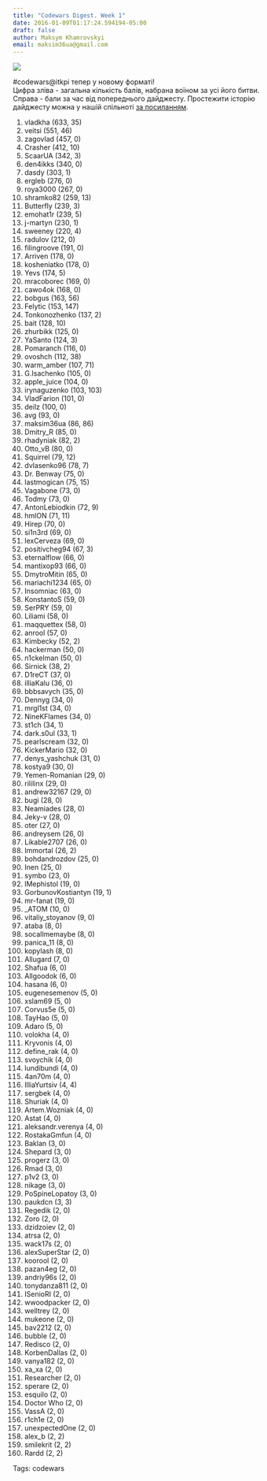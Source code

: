 ```yaml
---
title: "Codewars Digest. Week 1"
date: 2016-01-09T01:17:24.594194-05:00
draft: false
author: Maksym Khamrovskyi
email: maksim36ua@gmail.com
---
```


<div class="image-wrapper">
    <img src="/images/2016/01/1452320208_e535a1b19414486583d676c2c39ae47f.jpg" class="post-image full-img">
</div>

#codewars@itkpi тепер у новому форматі!
 <br> 
Цифра зліва - загальна кількість балів, набрана воїном за усі його битви. Справа - бали за час від попереднього дайджесту. Простежити історію дайджесту можна у нашій спільноті <a href="https://vk.com/itkpi/codewars"> за посиланням</a>. 

1.  vladkha  (633, 35)
2.  veitsi  (551, 46)
3.  zagovlad  (457, 0)
4.  Crasher  (412, 10)
5.  ScaarUA  (342, 3)
6.  den4ikks  (340, 0)
7.  dasdy  (303, 1)
8.  ergleb  (276, 0)
9.  roya3000  (267, 0)
10.  shramko82  (259, 13)
11.  Butterfly  (239, 3)
12.  emohat1r  (239, 5)
13.  j-martyn  (230, 1)
14.  sweeney  (220, 4)
15.  radulov  (212, 0)
16.  filingroove  (191, 0)
17.  Arriven  (178, 0)
18.  kosheniatko  (178, 0)
19.  Yevs  (174, 5)
20.  mracoborec  (169, 0)
21.  cawo4ok  (168, 0)
22.  bobgus  (163, 56)
23.  Felytic  (153, 147)
24.  Tonkonozhenko  (137, 2)
25.  bait  (128, 10)
26.  zhurbikk  (125, 0)
27.  YaSanto  (124, 3)
28.  Pomaranch  (116, 0)
29.  ovoshch  (112, 38)
30.  warm_amber  (107, 71)
31.  G.Isachenko  (105, 0)
32.  apple_juice  (104, 0)
33.  irynaguzenko  (103, 103)
34.  VladFarion  (101, 0)
35.  deilz  (100, 0)
36.  avg  (93, 0)
37.  maksim36ua  (86, 86)
38.  Dmitry_R  (85, 0)
39.  rhadyniak  (82, 2)
40.  Otto_vB  (80, 0)
41.  Squirrel  (79, 12)
42.  dvlasenko96  (78, 7)
43.  Dr. Benway  (75, 0)
44.  lastmogican  (75, 15)
45.  Vagabone  (73, 0)
46.  Todmy  (73, 0)
47.  AntonLebiodkin  (72, 9)
48.  hmlON  (71, 11)
49.  Hirep  (70, 0)
50.  si1n3rd  (69, 0)
51.  lexCerveza  (69, 0)
52.  positivcheg94  (67, 3)
53.  eternalflow  (66, 0)
54.  mantixop93  (66, 0)
55.  DmytroMitin  (65, 0)
56.  mariachi1234  (65, 0)
57.  Insomniac  (63, 0)
58.  KonstantoS  (59, 0)
59.  SerPRY  (59, 0)
60.  Liliami  (58, 0)
61.  maqquettex  (58, 0)
62.  anrool  (57, 0)
63.  Kimbecky  (52, 2)
64.  hackerman  (50, 0)
65.  n1ckelman  (50, 0)
66.  Sirnick  (38, 2)
67.  D1reCT  (37, 0)
68.  illiaKalu  (36, 0)
69.  bbbsavych  (35, 0)
70.  Dennyg  (34, 0)
71.  mrgl1st  (34, 0)
72.  NineKFlames  (34, 0)
73.  st1ch  (34, 1)
74.  dark.s0ul  (33, 1)
75.  pearlscream  (32, 0)
76.  KickerMario  (32, 0)
77.  denys_yashchuk  (31, 0)
78.  kostya9  (30, 0)
79.  Yemen-Romanian  (29, 0)
80.  rililinx  (29, 0)
81.  andrew32167  (29, 0)
82.  bugi  (28, 0)
83.  Neamiades  (28, 0)
84.  Jeky-v  (28, 0)
85.  oter  (27, 0)
86.  andreysem  (26, 0)
87.  Likable2707  (26, 0)
88.  Immortal  (26, 2)
89.  bohdandrozdov  (25, 0)
90.  Inen  (25, 0)
91.  symbo  (23, 0)
92.  lMephistol  (19, 0)
93.  GorbunovKostiantyn  (19, 1)
94.  mr-fanat  (19, 0)
95.  _ATOM  (10, 0)
96.  vitaliy_stoyanov  (9, 0)
97.  ataba  (8, 0)
98.  socallmemaybe  (8, 0)
99.  panica_11  (8, 0)
100.  kopylash  (8, 0)
101.  Allugard  (7, 0)
102.  Shafua  (6, 0)
103.  Allgoodok  (6, 0)
104.  hasana  (6, 0)
105.  eugenesemenov  (5, 0)
106.  xslam69  (5, 0)
107.  Corvus5e  (5, 0)
108.  TayHao  (5, 0)
109.  Adaro  (5, 0)
110.  volokha  (4, 0)
111.  Kryvonis  (4, 0)
112.  define_rak  (4, 0)
113.  svoychik  (4, 0)
114.  lundibundi  (4, 0)
115.  4an70m  (4, 0)
116.  IlliaYurtsiv  (4, 4)
117.  sergbek  (4, 0)
118.  Shuriak  (4, 0)
119.  Artem.Wozniak  (4, 0)
120.  Astat  (4, 0)
121.  aleksandr.verenya  (4, 0)
122.  RostakaGmfun  (4, 0)
123.  Baklan  (3, 0)
124.  Shepard  (3, 0)
125.  progerz  (3, 0)
126.  Rmad  (3, 0)
127.  p1v2  (3, 0)
128.  nikage  (3, 0)
129.  PoSpineLopatoy  (3, 0)
130.  paukdcn  (3, 3)
131.  Regedik  (2, 0)
132.  Zoro  (2, 0)
133.  dzidzoiev  (2, 0)
134.  atrsa  (2, 0)
135.  wack17s  (2, 0)
136.  alexSuperStar  (2, 0)
137.  koorool  (2, 0)
138.  pazan4eg  (2, 0)
139.  andriy96s  (2, 0)
140.  tonydanza811  (2, 0)
141.  ISenioRI  (2, 0)
142.  wwoodpacker  (2, 0)
143.  welltrey  (2, 0)
144.  mukeone  (2, 0)
145.  bav2212  (2, 0)
146.  bubble  (2, 0)
147.  Redisco  (2, 0)
148.  KorbenDallas  (2, 0)
149.  vanya182  (2, 0)
150.  xa_xa  (2, 0)
151.  Researcher  (2, 0)
152.  sperare  (2, 0)
153.  esquilo  (2, 0)
154.  Doctor Who  (2, 0)
155.  VassA  (2, 0)
156.  r1ch1e  (2, 0)
157.  unexpectedOne  (2, 0)
158.  alex_b  (2, 2)
159.  smilekrit  (2, 2)
160.  Rardd  (2, 2)

Tags: codewars


